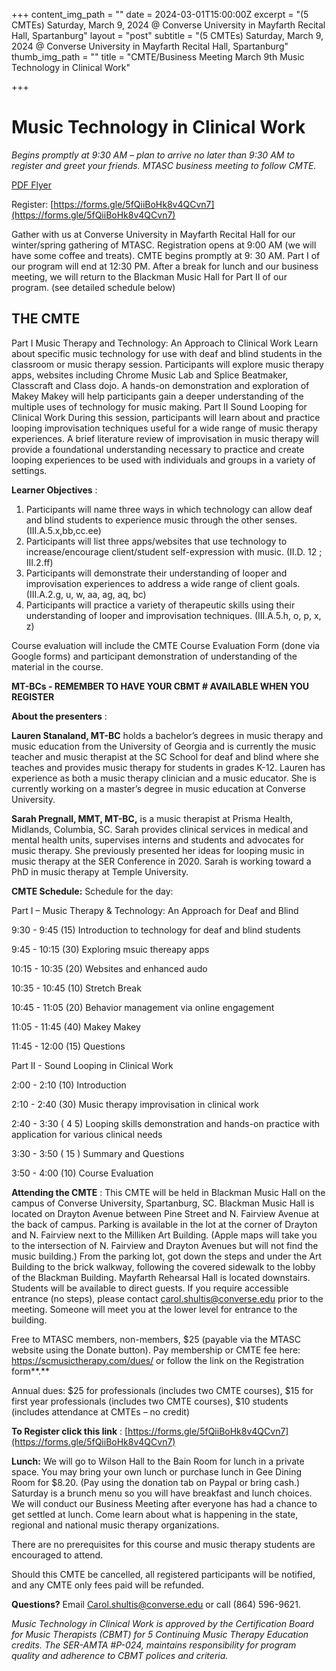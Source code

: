 +++
content_img_path = ""
date = 2024-03-01T15:00:00Z
excerpt = "(5 CMTEs) Saturday, March 9, 2024  @ Converse University in Mayfarth Recital Hall, Spartanburg"
layout = "post"
subtitle = "(5 CMTEs) Saturday, March 9, 2024  @ Converse University in Mayfarth Recital Hall, Spartanburg"
thumb_img_path = ""
title = "CMTE/Business Meeting March 9th Music Technology in Clinical Work"

+++

# Music Technology in Clinical Work

_Begins promptly at 9:30 AM – plan to arrive no later than 9:30 AM to register and greet your friends. MTASC business meeting to follow CMTE._

[PDF Flyer](/images/cmte_mtasc_march_24_flyer.pdf "PDF Flyer")

Register: [https://forms.gle/5fQiiBoHk8v4QCvn7](https://forms.gle/5fQiiBoHk8v4QCvn7)

Gather with us at Converse University in Mayfarth Recital Hall for our
winter/spring gathering of MTASC. Registration opens at 9:00 AM (we will
have some coffee and treats). CMTE begins promptly at 9: 30 AM. Part I of our
program will end at 12:30 PM. After a break for lunch and our business
meeting, we will return to the Blackman Music Hall for Part II of our program.
(see detailed schedule below)

## THE CMTE

Part I Music Therapy and Technology: An Approach to Clinical Work
Learn about specific music technology for use with deaf and blind students in
the classroom or music therapy session. Participants will explore music therapy
apps, websites including Chrome Music Lab and Splice Beatmaker, Classcraft
and Class dojo. A hands-on demonstration and exploration of Makey Makey will
help participants gain a deeper understanding of the multiple uses of technology
for music making.
Part II Sound Looping for Clinical Work
During this session, participants will learn about and practice looping
improvisation techniques useful for a wide range of music therapy experiences.
A brief literature review of improvisation in music therapy will provide a
foundational understanding necessary to practice and create looping
experiences to be used with individuals and groups in a variety of settings.

**Learner Objectives** :

1. Participants will name three ways in which technology can allow deaf
   and blind students to experience music through the other senses.
   (III.A.5.x,bb,cc.ee)
2. Participants will list three apps/websites that use technology to
   increase/encourage client/student self-expression with music. (II.D. 12 ;
   III.2.ff)
3. Participants will demonstrate their understanding of looper and
   improvisation experiences to address a wide range of client goals. (III.A.2.g, u,
   w, aa, ag, aq, bc)
4. Participants will practice a variety of therapeutic skills using their
   understanding of looper and improvisation techniques. (III.A.5.h, o, p, x, z)

Course evaluation will include the CMTE Course Evaluation Form (done via
Google forms) and participant demonstration of understanding of the material in
the course.

**MT-BCs - REMEMBER TO HAVE YOUR CBMT # AVAILABLE WHEN YOU REGISTER**

**About the presenters** :

**Lauren Stanaland, MT-BC** holds a bachelor’s degrees in music therapy and
music education from the University of Georgia and is currently the music
teacher and music therapist at the SC School for deaf and blind where she
teaches and provides music therapy for students in grades K-12. Lauren has
experience as both a music therapy clinician and a music educator. She is
currently working on a master’s degree in music education at Converse
University.

**Sarah Pregnall, MMT, MT-BC,** is a music therapist at Prisma Health,
Midlands, Columbia, SC. Sarah provides clinical services in medical and
mental health units, supervises interns and students and advocates for music
therapy. She previously presented her ideas for looping music in music
therapy at the SER Conference in 2020. Sarah is working toward a PhD in
music therapy at Temple University.

**CMTE Schedule:**
Schedule for the day:

Part I – Music Therapy & Technology: An Approach for Deaf and Blind

9:30 - 9:45 (15) Introduction to technology for deaf and blind students

9:45 - 10:15 (30) Exploring msuic thereapy apps

10:15 - 10:35 (20) Websites and enhanced audo

10:35 - 10:45 (10) Stretch Break

10:45 - 11:05 (20) Behavior management via online engagement

11:05 - 11:45 (40) Makey Makey

11:45 - 12:00 (15) Questions

Part II - Sound Looping in Clinical Work

2:00 - 2:10 (10) Introduction

2:10 - 2:40 (30) Music therapy improvisation in clinical work

2:40 - 3:30 ( 4 5) Looping skills demonstration and hands-on practice with application for various clinical needs

3:30 - 3:50 ( 15 ) Summary and Questions

3:50 - 4:00 (10) Course Evaluation

**Attending the CMTE** : This CMTE will be held in Blackman Music Hall on the
campus of Converse University, Spartanburg, SC. Blackman Music Hall is
located on Drayton Avenue between Pine Street and N. Fairview Avenue at the
back of campus. Parking is available in the lot at the corner of Drayton and N.
Fairview next to the Milliken Art Building. (Apple maps will take you to the
intersection of N. Fairview and Drayton Avenues but will not find the music
building.) From the parking lot, got down the steps and under the Art Building
to the brick walkway, following the covered sidewalk to the lobby of the
Blackman Building. Mayfarth Rehearsal Hall is located downstairs. Students
will be available to direct guests. If you require accessible entrance (no steps),
please contact carol.shultis@converse.edu prior to the meeting. Someone will
meet you at the lower level for entrance to the building.

Free to MTASC members, non-members, $25 (payable via the MTASC website
using the Donate button). Pay membership or CMTE fee here:
https://scmusictherapy.com/dues/ or follow the link on the Registration form**.**

Annual dues: $25 for professionals (includes two CMTE courses), $15 for first
year professionals (includes two CMTE courses), $10 students (includes
attendance at CMTEs – no credit)

**To Register click this link** : [https://forms.gle/5fQiiBoHk8v4QCvn7](https://forms.gle/5fQiiBoHk8v4QCvn7)

**Lunch:** We will go to Wilson Hall to the Bain Room for lunch in a private space.
You may bring your own lunch or purchase lunch in Gee Dining Room for
$8.20. (Pay using the donation tab on Paypal or bring cash.) Saturday is a
brunch menu so you will have breakfast and lunch choices. We will conduct
our Business Meeting after everyone has had a chance to get settled at lunch.
Come learn about what is happening in the state, regional and national music
therapy organizations.

There are no prerequisites for this course and music therapy students are
encouraged to attend.

Should this CMTE be cancelled, all registered participants will be notified, and
any CMTE only fees paid will be refunded.

**Questions?** Email Carol.shultis@converse.edu or call (864) 596-9621.

_Music Technology in Clinical Work is approved by the Certification Board for Music Therapists
(CBMT) for 5 Continuing Music Therapy Education credits. The SER-AMTA #P-024, maintains
responsibility for program quality and adherence to CBMT polices and criteria._
